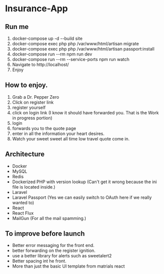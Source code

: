 # Insurance-App

## Run me

1. docker-compose up -d --build site       
2. docker-compose exec php php /var/www/html/artisan migrate 
3. docker-compose exec php php /var/www/html/artisan passport:install
4. docker-compose run --rm npm run dev  
5. docker-compose run --rm --service-ports npm run watch 
6. Navigate to http://localhost/
7. Enjoy

## How to enjoy.

1. Grab a Dr. Pepper Zero
2. Click on register link
3. register yourself
4. click on login link (I know it should have forwarded you. That is the Work in progress portion)
5. login
6. forwards you to the quote page
7. enter in all the information your heart desires.
8. Watch your sweet sweet all time low travel quote come in.

## Architecture

* Docker
* MySQL
* Redis
* Dockerized PHP with version lookup (Can't get it wrong because the ini file is located inside.)
* Laravel
* Laravel Passport (Yes we can easily switch to OAuth here if we really wanted to)
* React
* React Flux
* MailGun (For all the mail spamming.)

## To improve before launch

* Better error messaging for the front end.
* better forwarding on the register ignition.
* use a better library for alerts such as sweetalert2 
* Better spacing int he front. 
* More than just the basic UI template from matrials react